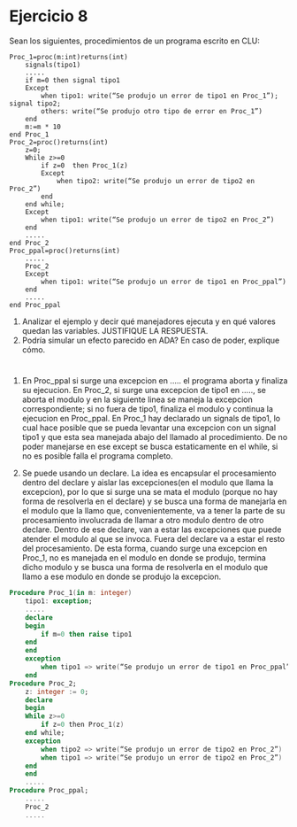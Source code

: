 # Ejercicio 8

Sean los siguientes, procedimientos de un programa escrito en CLU:

```CLU
Proc_1=proc(m:int)returns(int)
    signals(tipo1)
    .....
    if​ m=0 ​then​ signal tipo1
    Except
        when tipo1: write(“Se produjo un error de tipo1 en Proc_1”); signal tipo2;
        others: write(“Se produjo otro tipo de error en Proc_1”)
    end
    m:=m * 10
end Proc_1
Proc_2=proc()returns(int)
    z=0;
    While z>=0
        if​ z=0 ​ then​ Proc_1(z)
        Except
            when tipo2: write(“Se produjo un error de tipo2 en Proc_2”)
        end
    end while​;
    Except
        when tipo1: write(“Se produjo un error de tipo2 en Proc_2”)
    end
    .....
end Proc_2
Proc_ppal=proc()returns(int)
    .....
    Proc_2
    Except
        when tipo1: write(“Se produjo un error de tipo1 en Proc_ppal”)
    end
    .....
end Proc_ppal
```

1. Analizar el ejemplo y decir qué manejadores ejecuta y en qué valores quedan las variables. JUSTIFIQUE LA RESPUESTA.
2. Podría simular un efecto parecido en ADA? En caso de poder, explique cómo.

#

1. En Proc_ppal si surge una excepcion en ..... el programa aborta y finaliza su ejecucion. En Proc_2, si surge una excepcion de tipo1 en ....., se aborta el modulo y en la siguiente linea se maneja la excepcion correspondiente; si no fuera de tipo1, finaliza el modulo y continua la ejecucion en Proc_ppal. En Proc_1 hay declarado un signals de tipo1, lo cual hace posible que se pueda levantar una excepcion con un signal tipo1 y que esta sea manejada abajo del llamado al procedimiento. De no poder manejarse en ese except se busca estaticamente en el while, si no es posible falla el programa completo.

2. Se puede usando un declare. La idea es encapsular el procesamiento dentro del declare y aislar las excepciones(en el modulo que llama la excepcion), por lo que si surge una se mata el modulo (porque no hay forma de resolverla en el declare) y se busca una forma de manejarla en el modulo que la llamo que, convenientemente, va a tener la parte de su procesamiento involucrada de llamar a otro modulo dentro de otro declare. Dentro de ese declare, van a estar las excepciones que puede atender el modulo al que se invoca. Fuera del declare va a estar el resto del procesamiento. De esta forma, cuando surge una excepcion en Proc_1, no es manejada en el modulo en donde se produjo, termina dicho modulo y se busca una forma de resolverla en el modulo que llamo a ese modulo en donde se produjo la excepcion.

```ADA
Procedure Proc_1(in m: integer)
    tipo1: exception;
    .....
    declare
    begin
        if m=0 then raise tipo1
    end
    end
    exception
        when tipo1 => write(“Se produjo un error de tipo1 en Proc_ppal”)
    end
Procedure Proc_2;
    z: integer := 0;
    declare
    begin
    While z>=0
        if​ z=0 then​ Proc_1(z)
    end while​;
    exception
        when tipo2 => write(“Se produjo un error de tipo2 en Proc_2”)
        when tipo1 => write(“Se produjo un error de tipo2 en Proc_2”)
    end
    end
    .....
Procedure Proc_ppal;
    .....
    Proc_2
    .....
```
